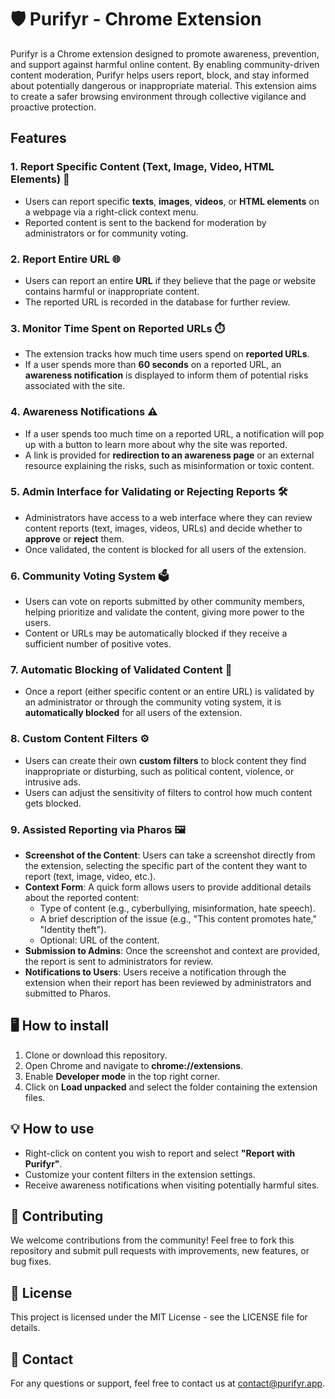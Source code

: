 # 🛡️ Purifyr - Chrome Extension

Purifyr is a Chrome extension designed to promote awareness, prevention, and support against harmful online content. By enabling community-driven content moderation, Purifyr helps users report, block, and stay informed about potentially dangerous or inappropriate material. This extension aims to create a safer browsing environment through collective vigilance and proactive protection.

## Features

### 1. **Report Specific Content (Text, Image, Video, HTML Elements)** 📝
- Users can report specific **texts**, **images**, **videos**, or **HTML elements** on a webpage via a right-click context menu.
- Reported content is sent to the backend for moderation by administrators or for community voting.

### 2. **Report Entire URL** 🌐
- Users can report an entire **URL** if they believe that the page or website contains harmful or inappropriate content.
- The reported URL is recorded in the database for further review.

### 3. **Monitor Time Spent on Reported URLs** ⏱️
- The extension tracks how much time users spend on **reported URLs**.
- If a user spends more than **60 seconds** on a reported URL, an **awareness notification** is displayed to inform them of potential risks associated with the site.

### 4. **Awareness Notifications** ⚠️
- If a user spends too much time on a reported URL, a notification will pop up with a button to learn more about why the site was reported.
- A link is provided for **redirection to an awareness page** or an external resource explaining the risks, such as misinformation or toxic content.

### 5. **Admin Interface for Validating or Rejecting Reports** 🛠️
- Administrators have access to a web interface where they can review content reports (text, images, videos, URLs) and decide whether to **approve** or **reject** them.
- Once validated, the content is blocked for all users of the extension.

### 6. **Community Voting System** 🗳️
- Users can vote on reports submitted by other community members, helping prioritize and validate the content, giving more power to the users.
- Content or URLs may be automatically blocked if they receive a sufficient number of positive votes.

### 7. **Automatic Blocking of Validated Content** 🚫
- Once a report (either specific content or an entire URL) is validated by an administrator or through the community voting system, it is **automatically blocked** for all users of the extension.

### 8. **Custom Content Filters** ⚙️
- Users can create their own **custom filters** to block content they find inappropriate or disturbing, such as political content, violence, or intrusive ads.
- Users can adjust the sensitivity of filters to control how much content gets blocked.

### 9. **Assisted Reporting via Pharos** 🖼️
- **Screenshot of the Content**: Users can take a screenshot directly from the extension, selecting the specific part of the content they want to report (text, image, video, etc.).
- **Context Form**: A quick form allows users to provide additional details about the reported content:
  - Type of content (e.g., cyberbullying, misinformation, hate speech).
  - A brief description of the issue (e.g., "This content promotes hate," "Identity theft").
  - Optional: URL of the content.
- **Submission to Admins**: Once the screenshot and context are provided, the report is sent to administrators for review.
- **Notifications to Users**: Users receive a notification through the extension when their report has been reviewed by administrators and submitted to Pharos.

## 🖥️ How to install
1. Clone or download this repository.
2. Open Chrome and navigate to **chrome://extensions**.
3. Enable **Developer mode** in the top right corner.
4. Click on **Load unpacked** and select the folder containing the extension files.

## 💡 How to use 
- Right-click on content you wish to report and select **"Report with Purifyr"**.
- Customize your content filters in the extension settings.
- Receive awareness notifications when visiting potentially harmful sites.

## 🤝 Contributing 
We welcome contributions from the community! Feel free to fork this repository and submit pull requests with improvements, new features, or bug fixes.

## 📜 License 
This project is licensed under the MIT License - see the LICENSE file for details.

## 📧 Contact 
For any questions or support, feel free to contact us at contact@purifyr.app.
